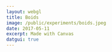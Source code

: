 ```yaml
---
layout: webgl
title: Boids
image: /public/experiments/boids.jpeg
date: 2017-05-11
excerpt: Made with Canvas
datgui: true
---
```


<style>
.webgl-container {
    background: #4499d6;
}
</style>

<script>
{% include boids.js %}

var startTime = Date.now() / 1000,
    time = startTime;

function resize() {
    var canvas = document.getElementById("canvas");
    // Lookup the size the browser is displaying the canvas.
    var displayWidth = canvas.parentNode.clientWidth;
    var displayHeight = canvas.parentNode.clientHeight;

    // Check if the canvas is not the same size.
    if (canvas.width !== displayWidth ||
        canvas.height !== displayHeight) {

        // Make the canvas the same size
        canvas.width = displayWidth;
        canvas.height = displayHeight;

        canvas.style.width = displayWidth + "px";
        canvas.style.height = displayHeight + "px";
    }

    return displayHeight / displayWidth;
}

function defineCanvasProperties(canvas) {
    canvas.cursor = {
        x: 0,
        y: 0,
        z: 0
    };
    canvas.setCursor = function(x, y, z) {
        var r = this.getBoundingClientRect();
        this.cursor.x = x - r.left;
        this.cursor.y = y - r.top;
        if (z !== undefined)
            this.cursor.z = z;
    }
    canvas.onmousedown = function(e) {
        this.setCursor(e.clientX, e.clientY, 1);
    }
    canvas.onmousemove = function(e) {
        this.setCursor(e.clientX, e.clientY);
    }
    canvas.onmouseup = function(e) {
        this.setCursor(e.clientX, e.clientY, 0);
    }

}

function drawCanvases(canvases) {
    window.canvases = canvases;
    for (var i = 0; i < canvases.length; i++)
        defineCanvasProperties(canvases[i]);
    setInterval(function() {
        resize();
        var i, canvas, context;
        time = Date.now() / 1000 - startTime;
        for (i = 0; i < canvases.length; i++)
            if ((canvas = canvases[i]).update) {
                context = canvas.getContext("2d");
                context.clearRect(0, 0, canvas.width, canvas.height);
                canvas.update(context);
            }
    }, 30);
}

var boids, gui;

window.onload = function() {
    defineCanvasProperties(canvas);
    boids = new Swarm(canvas.getContext("2d"));
    gui = new dat.GUI();    
    gui.addColor(boids, 'background');
    gui.add(boids, 'numBoids', 10, 1000).step(1);


    var yellow = gui.addFolder('Yellow Swarm'),
        salmon= gui.addFolder('Salmon Swarm'),
        pred = gui.addFolder('Predator');


    var controllers = [];
    controllers.push(yellow.addColor(boids.config.yellow, 'fillStyle'));
    controllers.push(yellow.add(boids.config.yellow, 'radius', 1, 15));
    controllers.push(yellow.add(boids.config.yellow, 'radialSpeed', .00005, .3));
    controllers.push(yellow.add(boids.config.yellow, 'speed', 1, 10));
    controllers.push(yellow.add(boids.config.yellow, 'vision', 10, 200));
    controllers.push(salmon.addColor(boids.config.salmon , 'fillStyle'));
    controllers.push(salmon.add(boids.config.salmon, 'radius', 1, 15));
    controllers.push(salmon.add(boids.config.salmon, 'radialSpeed', .00005, .3));
    controllers.push(salmon.add(boids.config.salmon, 'speed', 1, 10));
    controllers.push(salmon.add(boids.config.salmon, 'vision', 10, 200));
    for (var i = 0; i < controllers.length; i++)
        controllers[i].onChange(function(value) {
            boids.update();
        });

    controllers = [];
    pred.add(boids, 'activePred');
    controllers.push(pred.add(boids.config.pred, 'radius', 1, 15));
    controllers.push(pred.add(boids.config.pred, 'radialSpeed', .00005, .3));
    controllers.push(pred.add(boids.config.pred, 'speed', 1, 10));
    controllers.push(pred.add(boids.config.pred, 'vision', 10, 200));
    controllers.push(pred.addColor(boids.config.pred, 'fillStyle'));
     for (var i = 0; i < controllers.length; i++)
        controllers[i].onChange(function(value) {
            boids.updatePred();
        });


    boids.id = setInterval(boids.animate, 50);
    boids.animate();
    boids.clear();
    boids.createBoids(600);
}

</script>
